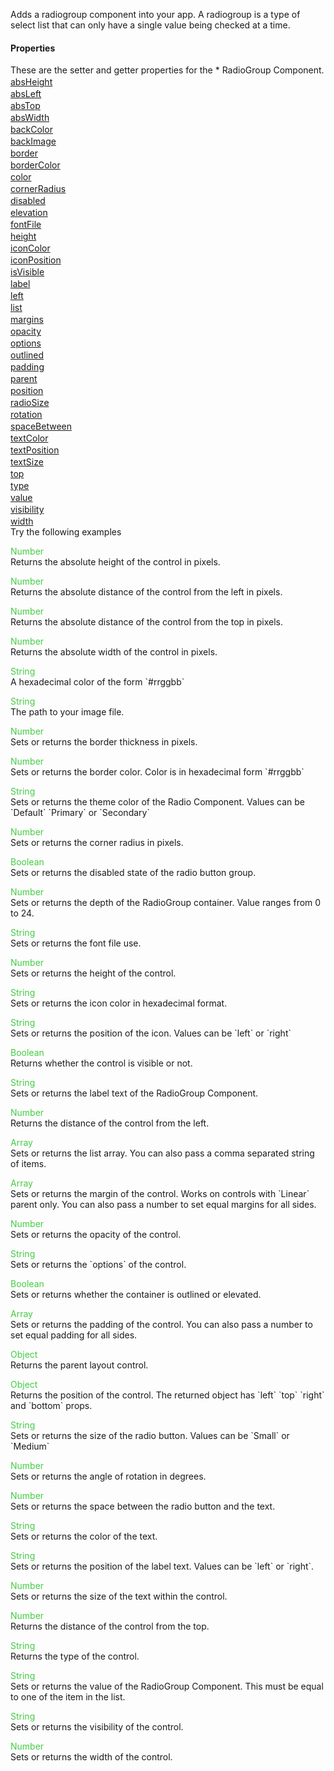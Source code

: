 Adds a radiogroup component into your app. A radiogroup is a type of select list that can only have a single value being checked at a time.
<h4>Properties</h4>These are the setter and getter properties for the *  RadioGroup Component.<div class="samp" style="margin-top:2px;"><a href="#absheight-0" data-transition="pop" data-rel="popup" class="ui-link">absHeight </a></div><div class="samp" style="margin-top:2px;"><a href="#absleft-5" data-transition="pop" data-rel="popup" class="ui-link">absLeft </a></div><div class="samp" style="margin-top:2px;"><a href="#abstop-10" data-transition="pop" data-rel="popup" class="ui-link">absTop </a></div><div class="samp" style="margin-top:2px;"><a href="#abswidth-15" data-transition="pop" data-rel="popup" class="ui-link">absWidth </a></div><div class="samp" style="margin-top:2px;"><a href="#backcolor-20" data-transition="pop" data-rel="popup" class="ui-link">backColor </a></div><div class="samp" style="margin-top:2px;"><a href="#backimage-25" data-transition="pop" data-rel="popup" class="ui-link">backImage </a></div><div class="samp" style="margin-top:2px;"><a href="#border-30" data-transition="pop" data-rel="popup" class="ui-link">border </a></div><div class="samp" style="margin-top:2px;"><a href="#bordercolor-35" data-transition="pop" data-rel="popup" class="ui-link">borderColor </a></div><div class="samp" style="margin-top:2px;"><a href="#color-40" data-transition="pop" data-rel="popup" class="ui-link">color </a></div><div class="samp" style="margin-top:2px;"><a href="#cornerradius-45" data-transition="pop" data-rel="popup" class="ui-link">cornerRadius </a></div><div class="samp" style="margin-top:2px;"><a href="#disabled-50" data-transition="pop" data-rel="popup" class="ui-link">disabled </a></div><div class="samp" style="margin-top:2px;"><a href="#elevation-55" data-transition="pop" data-rel="popup" class="ui-link">elevation </a></div><div class="samp" style="margin-top:2px;"><a href="#fontfile-60" data-transition="pop" data-rel="popup" class="ui-link">fontFile </a></div><div class="samp" style="margin-top:2px;"><a href="#height-65" data-transition="pop" data-rel="popup" class="ui-link">height </a></div><div class="samp" style="margin-top:2px;"><a href="#iconcolor-70" data-transition="pop" data-rel="popup" class="ui-link">iconColor </a></div><div class="samp" style="margin-top:2px;"><a href="#iconposition-75" data-transition="pop" data-rel="popup" class="ui-link">iconPosition </a></div><div class="samp" style="margin-top:2px;"><a href="#isvisible-80" data-transition="pop" data-rel="popup" class="ui-link">isVisible </a></div><div class="samp" style="margin-top:2px;"><a href="#label-85" data-transition="pop" data-rel="popup" class="ui-link">label </a></div><div class="samp" style="margin-top:2px;"><a href="#left-90" data-transition="pop" data-rel="popup" class="ui-link">left </a></div><div class="samp" style="margin-top:2px;"><a href="#list-95" data-transition="pop" data-rel="popup" class="ui-link">list </a></div><div class="samp" style="margin-top:2px;"><a href="#margins-100" data-transition="pop" data-rel="popup" class="ui-link">margins </a></div><div class="samp" style="margin-top:2px;"><a href="#opacity-105" data-transition="pop" data-rel="popup" class="ui-link">opacity </a></div><div class="samp" style="margin-top:2px;"><a href="#options-110" data-transition="pop" data-rel="popup" class="ui-link">options </a></div><div class="samp" style="margin-top:2px;"><a href="#outlined-115" data-transition="pop" data-rel="popup" class="ui-link">outlined </a></div><div class="samp" style="margin-top:2px;"><a href="#padding-120" data-transition="pop" data-rel="popup" class="ui-link">padding </a></div><div class="samp" style="margin-top:2px;"><a href="#parent-125" data-transition="pop" data-rel="popup" class="ui-link">parent </a></div><div class="samp" style="margin-top:2px;"><a href="#position-130" data-transition="pop" data-rel="popup" class="ui-link">position </a></div><div class="samp" style="margin-top:2px;"><a href="#radiosize-135" data-transition="pop" data-rel="popup" class="ui-link">radioSize </a></div><div class="samp" style="margin-top:2px;"><a href="#rotation-140" data-transition="pop" data-rel="popup" class="ui-link">rotation </a></div><div class="samp" style="margin-top:2px;"><a href="#spacebetween-145" data-transition="pop" data-rel="popup" class="ui-link">spaceBetween </a></div><div class="samp" style="margin-top:2px;"><a href="#textcolor-150" data-transition="pop" data-rel="popup" class="ui-link">textColor </a></div><div class="samp" style="margin-top:2px;"><a href="#textposition-155" data-transition="pop" data-rel="popup" class="ui-link">textPosition </a></div><div class="samp" style="margin-top:2px;"><a href="#textsize-160" data-transition="pop" data-rel="popup" class="ui-link">textSize </a></div><div class="samp" style="margin-top:2px;"><a href="#top-165" data-transition="pop" data-rel="popup" class="ui-link">top </a></div><div class="samp" style="margin-top:2px;"><a href="#type-170" data-transition="pop" data-rel="popup" class="ui-link">type </a></div><div class="samp" style="margin-top:2px;"><a href="#value-175" data-transition="pop" data-rel="popup" class="ui-link">value </a></div><div class="samp" style="margin-top:2px;"><a href="#visibility-180" data-transition="pop" data-rel="popup" class="ui-link">visibility </a></div><div class="samp" style="margin-top:2px;"><a href="#width-185" data-transition="pop" data-rel="popup" class="ui-link">width </a></div>
Try the following examples
<div data-role="popup" id="absheight-0" class="ui-content"><p><span style="color:#4c4;">Number</span><br>Returns the absolute height of the control in pixels.</p></div><div data-role="popup" id="absleft-5" class="ui-content"><p><span style="color:#4c4;">Number</span><br>Returns the absolute distance of the control from the left in pixels.</p></div><div data-role="popup" id="abstop-10" class="ui-content"><p><span style="color:#4c4;">Number</span><br>Returns the absolute distance of the control from the top in pixels.</p></div><div data-role="popup" id="abswidth-15" class="ui-content"><p><span style="color:#4c4;">Number</span><br>Returns the absolute width of the control in pixels.</p></div><div data-role="popup" id="backcolor-20" class="ui-content"><p><span style="color:#4c4;">String</span><br>A hexadecimal color of the form `#rrggbb`</p></div><div data-role="popup" id="backimage-25" class="ui-content"><p><span style="color:#4c4;">String</span><br>The path to your image file.</p></div><div data-role="popup" id="border-30" class="ui-content"><p><span style="color:#4c4;">Number</span><br>Sets or returns the border thickness in pixels.</p></div><div data-role="popup" id="bordercolor-35" class="ui-content"><p><span style="color:#4c4;">Number</span><br>Sets or returns the border color. Color is in hexadecimal form `#rrggbb`</p></div><div data-role="popup" id="color-40" class="ui-content"><p><span style="color:#4c4;">String</span><br>Sets or returns the theme color of the Radio Component. Values can be `Default` `Primary` or `Secondary`</p></div><div data-role="popup" id="cornerradius-45" class="ui-content"><p><span style="color:#4c4;">Number</span><br>Sets or returns the corner radius in pixels.</p></div><div data-role="popup" id="disabled-50" class="ui-content"><p><span style="color:#4c4;">Boolean</span><br>Sets or returns the disabled state of the radio button group.</p></div><div data-role="popup" id="elevation-55" class="ui-content"><p><span style="color:#4c4;">Number</span><br>Sets or returns the depth of the RadioGroup container. Value ranges from 0 to 24.</p></div><div data-role="popup" id="fontfile-60" class="ui-content"><p><span style="color:#4c4;">String</span><br>Sets or returns the font file use.</p></div><div data-role="popup" id="height-65" class="ui-content"><p><span style="color:#4c4;">Number</span><br>Sets or returns the height of the control.</p></div><div data-role="popup" id="iconcolor-70" class="ui-content"><p><span style="color:#4c4;">String</span><br>Sets or returns the icon color in hexadecimal format.</p></div><div data-role="popup" id="iconposition-75" class="ui-content"><p><span style="color:#4c4;">String</span><br>Sets or returns the position of the icon. Values can be `left` or `right`</p></div><div data-role="popup" id="isvisible-80" class="ui-content"><p><span style="color:#4c4;">Boolean</span><br>Returns whether the control is visible or not.</p></div><div data-role="popup" id="label-85" class="ui-content"><p><span style="color:#4c4;">String</span><br>Sets or returns the label text of the RadioGroup Component.</p></div><div data-role="popup" id="left-90" class="ui-content"><p><span style="color:#4c4;">Number</span><br>Returns the distance of the control from the left.</p></div><div data-role="popup" id="list-95" class="ui-content"><p><span style="color:#4c4;">Array</span><br>Sets or returns the list array. You can also pass a comma separated string of items.</p></div><div data-role="popup" id="margins-100" class="ui-content"><p><span style="color:#4c4;">Array</span><br>Sets or returns the margin of the control. Works on controls with `Linear` parent only. You can also pass a number to set equal margins for all sides.</p></div><div data-role="popup" id="opacity-105" class="ui-content"><p><span style="color:#4c4;">Number</span><br>Sets or returns the opacity of the control.</p></div><div data-role="popup" id="options-110" class="ui-content"><p><span style="color:#4c4;">String</span><br>Sets or returns the `options` of the control.</p></div><div data-role="popup" id="outlined-115" class="ui-content"><p><span style="color:#4c4;">Boolean</span><br>Sets or returns whether the container is outlined or elevated.</p></div><div data-role="popup" id="padding-120" class="ui-content"><p><span style="color:#4c4;">Array</span><br>Sets or returns the padding of the control. You can also pass a number to set equal padding for all sides.</p></div><div data-role="popup" id="parent-125" class="ui-content"><p><span style="color:#4c4;">Object</span><br>Returns the parent layout control.</p></div><div data-role="popup" id="position-130" class="ui-content"><p><span style="color:#4c4;">Object</span><br>Returns the position of the control. The returned object has `left` `top` `right` and `bottom` props.</p></div><div data-role="popup" id="radiosize-135" class="ui-content"><p><span style="color:#4c4;">String</span><br>Sets or returns the size of the radio button. Values can be `Small` or `Medium`</p></div><div data-role="popup" id="rotation-140" class="ui-content"><p><span style="color:#4c4;">Number</span><br>Sets or returns the angle of rotation in degrees.</p></div><div data-role="popup" id="spacebetween-145" class="ui-content"><p><span style="color:#4c4;">Number</span><br>Sets or returns the space between the radio button and the text.</p></div><div data-role="popup" id="textcolor-150" class="ui-content"><p><span style="color:#4c4;">String</span><br>Sets or returns the color of the text.</p></div><div data-role="popup" id="textposition-155" class="ui-content"><p><span style="color:#4c4;">String</span><br>Sets or returns the position of the label text. Values can be `left` or `right`.</p></div><div data-role="popup" id="textsize-160" class="ui-content"><p><span style="color:#4c4;">Number</span><br>Sets or returns the size of the text within the control.</p></div><div data-role="popup" id="top-165" class="ui-content"><p><span style="color:#4c4;">Number</span><br>Returns the distance of the control from the top.</p></div><div data-role="popup" id="type-170" class="ui-content"><p><span style="color:#4c4;">String</span><br>Returns the type of the control.</p></div><div data-role="popup" id="value-175" class="ui-content"><p><span style="color:#4c4;">String</span><br>Sets or returns the value of the RadioGroup Component. This must be equal to one of the item in the list.</p></div><div data-role="popup" id="visibility-180" class="ui-content"><p><span style="color:#4c4;">String</span><br>Sets or returns the visibility of the control.</p></div><div data-role="popup" id="width-185" class="ui-content"><p><span style="color:#4c4;">Number</span><br>Sets or returns the width of the control.</p></div>